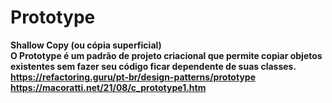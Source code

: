 # Prototype  
<b>Shallow Copy<b> (ou cópia superficial)  
O Prototype é um padrão de projeto criacional que permite copiar objetos existentes sem fazer seu código ficar dependente de suas classes.  
https://refactoring.guru/pt-br/design-patterns/prototype  
https://macoratti.net/21/08/c_prototype1.htm
